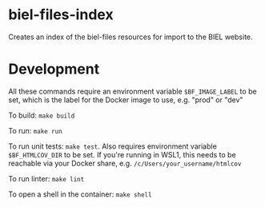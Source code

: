biel-files-index
================

Creates an index of the biel-files resources for import to the BIEL
website.

Development
===========

All these commands require an environment variable `$BF_IMAGE_LABEL` to be
set, which is the label for the Docker image to use, e.g. "prod" or "dev"

To build: `make build`

To run: `make run`

To run unit tests: `make test`. Also requires environment variable
`$BF_HTMLCOV_DIR` to be set. If you're running in WSL1, this needs to be
reachable via your Docker share, e.g. `/c/Users/your_username/htmlcov`

To run linter: `make lint`

To open a shell in the container: `make shell`
